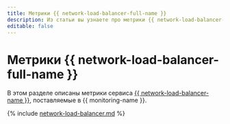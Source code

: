 ```yaml
---
title: Метрики {{ network-load-balancer-full-name }}
description: Из статьи вы узнаете про метрики {{ network-load-balancer-name }}.
editable: false
---
```


# Метрики {{ network-load-balancer-full-name }}

В этом разделе описаны метрики сервиса [{{ network-load-balancer-name }}](../../network-load-balancer/), поставляемые в {{ monitoring-name }}.

{% include [network-load-balancer.md](../../_includes/monitoring/metrics-ref/network-load-balancer.md) %}